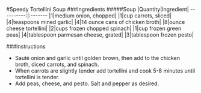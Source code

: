 #Speedy Tortellini Soup
###Ingredients
#####Soup
|Quantity|Ingredient|
----------:|:-------
|1|medium onion, chopped|
|1|cup carrots, sliced|
|4|teaspoons mined garlic|
|4|14 ounce cans of chicken broth|
|8|ounce cheese tortellini|
|2|cups frozen chopped spinach|
|1|cup frozen green peas|
|4|tablespoon parmesan cheese, grated|
|3|tablespoon frozen pesto|


###Instructions

* Sauté onion and garlic until golden brown, then add to the chicken broth, diced carrots, and spinach.
* When carrots are slightly tender add tortellini and cook 5-8 minutes until tortellini is tender.
* Add peas, cheese, and pesto. Salt and pepper as desired.




